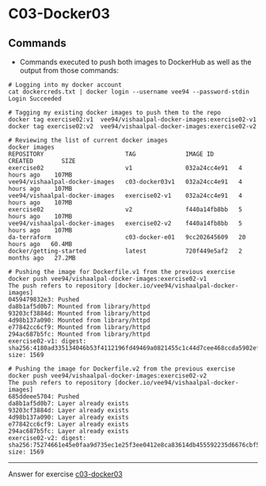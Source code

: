 # C03-Docker03

## Commands
- Commands executed to push both images to DockerHub as well as the output from those commands:
```
# Logging into my docker account
cat dockercreds.txt | docker login --username vee94 --password-stdin
Login Succeeded

# Tagging my existing docker images to push them to the repo
docker tag exercise02:v1  vee94/vishaalpal-docker-images:exercise02-v1
docker tag exercise02:v2  vee94/vishaalpal-docker-images:exercise02-v2

# Reviewing the list of current docker images
docker images
REPOSITORY                       TAG              IMAGE ID       CREATED        SIZE
exercise02                       v1               032a24cc4e91   4 hours ago    107MB
vee94/vishaalpal-docker-images   c03-docker03v1   032a24cc4e91   4 hours ago    107MB
vee94/vishaalpal-docker-images   exercise02-v1    032a24cc4e91   4 hours ago    107MB
exercise02                       v2               f440a14fb8bb   5 hours ago    107MB
vee94/vishaalpal-docker-images   exercise02-v2    f440a14fb8bb   5 hours ago    107MB
da-terraform                     c03-docker-e01   9cc202645609   20 hours ago   60.4MB
docker/getting-started           latest           720f449e5af2   2 months ago   27.2MB

# Pushing the image for Dockerfile.v1 from the previous exercise
docker push vee94/vishaalpal-docker-images:exercise02-v1
The push refers to repository [docker.io/vee94/vishaalpal-docker-images]
0459479832e3: Pushed 
da8b1af5d0b7: Mounted from library/httpd 
93203cf3884d: Mounted from library/httpd 
4d98b137a090: Mounted from library/httpd 
e77842cc6cf9: Mounted from library/httpd 
294ac687b5fc: Mounted from library/httpd 
exercise02-v1: digest: sha256:4180ad335134046b53f4112196fd49469a0821455c1c44d7cee468ccda5902ef size: 1569

# Pushing the image for Dockerfile.v2 from the previous exercise
docker push vee94/vishaalpal-docker-images:exercise02-v2
The push refers to repository [docker.io/vee94/vishaalpal-docker-images]
685ddeee5704: Pushed 
da8b1af5d0b7: Layer already exists 
93203cf3884d: Layer already exists 
4d98b137a090: Layer already exists 
e77842cc6cf9: Layer already exists 
294ac687b5fc: Layer already exists 
exercise02-v2: digest: sha256:75274661e45e0faa9d735ec1e25f3ee0412e8ca83614db455592235d6676cbf5 size: 1569
```

<!-- Don't change anything below this point-->
<!-- Before commiting, remove both commented lines--> 
***
Answer for exercise [c03-docker03](https://github.com/devopsacademyau/academy/blob/af3225a3436f263164e8daebc6bbd1ef3122b900/classes/03class/exercises/c03-docker03/README.md)

